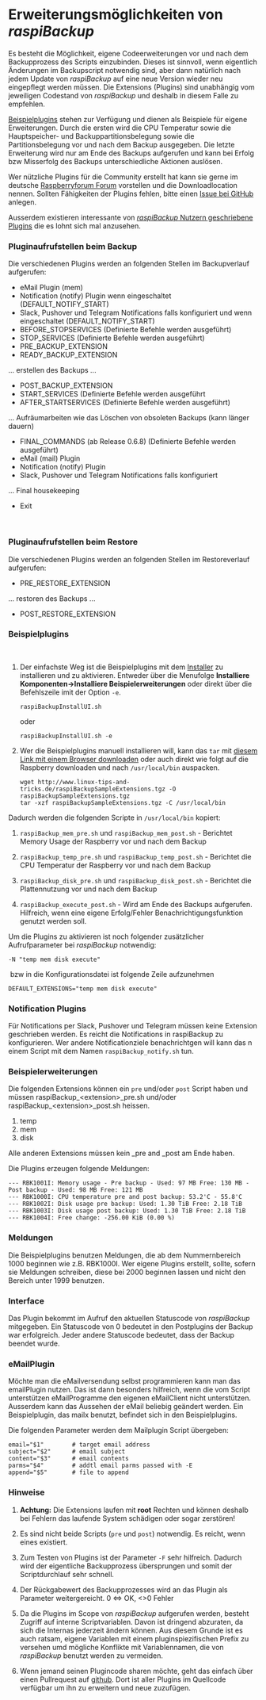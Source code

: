 # Erweiterungsmöglichkeiten von *raspiBackup*


Es besteht die Möglichkeit, eigene Codeerweiterungen vor und nach dem
Backupprozess des Scripts einzubinden. Dieses ist sinnvoll, wenn
eigentlich Änderungen im Backupscript notwendig sind, aber dann natürlich
nach jedem Update von *raspiBackup* auf eine neue Version wieder neu
eingepflegt werden müssen. Die Extensions (Plugins) sind unabhängig vom
jeweiligen Codestand von *raspiBackup* und deshalb in diesem Falle zu
empfehlen.

[Beispielplugins](https://github.com/framps/raspiBackup/tree/master/extensions)
stehen zur Verfügung und dienen als Beispiele für
eigene Erweiterungen. Durch die ersten wird die CPU Temperatur sowie
die Hauptspeicher- und Backuppartitionsbelegung sowie die
Partitionsbelegung vor und nach dem Backup ausgegeben. Die letzte
Erweiterung wird nur am Ende des Backups aufgerufen und kann bei Erfolg
bzw Misserfolg des Backups unterschiedliche Aktionen auslösen.

Wer nützliche Plugins für die Community erstellt hat kann sie gerne im
deutsche [Raspberryforum Forum](https://forum-raspberrypi.de/forum/board/164-raspibackup/)
vorstellen und die Downloadlocation nennen. Sollten
Fähigkeiten der Plugins fehlen, bitte einen [Issue bei GitHub](https://github.com/framps/raspiBackup/issues) anlegen.

Ausserdem existieren interessante von
[*raspiBackup* Nutzern geschriebene Plugins](https://github.com/framps/raspiBackup/tree/master/extensions_userprovided)
die es lohnt sich mal anzusehen. 

### Pluginaufrufstellen beim Backup

Die verschiedenen Plugins werden an folgenden Stellen im Backupverlauf
aufgerufen:

  - eMail Plugin (mem)
  - Notification (notify) Plugin wenn eingeschaltet (DEFAULT_NOTIFY_START)
  - Slack, Pushover und Telegram Notifications falls konfiguriert und wenn
    eingeschaltet (DEFAULT_NOTIFY_START)
  - BEFORE_STOPSERVICES (Definierte Befehle werden ausgeführt)
  - STOP_SERVICES (Definierte Befehle werden ausgeführt)
  - PRE_BACKUP_EXTENSION
  - READY_BACKUP_EXTENSION

... erstellen des Backups ...

  - POST_BACKUP_EXTENSION
  - START_SERVICES (Definierte Befehle werden ausgeführt
  - AFTER_STARTSERVICES (Definierte Befehle werden ausgeführt)

... Aufräumarbeiten wie das Löschen von obsoleten Backups (kann länger dauern)

  - FINAL_COMMANDS (ab Release 0.6.8) (Definierte Befehle werden ausgeführt)
  - eMail (mail) Plugin
  - Notification (notify) Plugin
  - Slack, Pushover und Telegram Notifications falls konfiguriert

... Final housekeeping

  - Exit

 

### Pluginaufrufstellen beim Restore

Die verschiedenen Plugins werden an folgenden Stellen im Restoreverlauf
aufgerufen:

  - PRE_RESTORE_EXTENSION

... restoren des Backups ...

  - POST_RESTORE_EXTENSION
 

### Beispielplugins

 

1.  Der einfachste Weg ist die Beispielplugins mit dem [Installer](https://www.linux-tips-and-tricks.de/de/installation) zu
    installieren und zu aktivieren. Entweder über die Menufolge
    **Installiere Komponenten-\>Installiere Beispielerweiterungen** oder
    direkt über die Befehlszeile imit der Option `-e`.

        raspiBackupInstallUI.sh

    oder

        raspiBackupInstallUI.sh -e

2.  Wer die Beispielplugins manuell installieren will, kann das `tar` mit
    [diesem Link mit einem Browser downloaden](https://www.linux-tips-and-tricks.de/de/downloads/raspibackupsampleextensions-tgz/download)
    oder auch direkt wie folgt auf die Raspberry downloaden und nach
    `/usr/local/bin` auspacken.

        wget http://www.linux-tips-and-tricks.de/raspiBackupSampleExtensions.tgz -O raspiBackupSampleExtensions.tgz
        tar -xzf raspiBackupSampleExtensions.tgz -C /usr/local/bin

[.status]: todo "Broken external link"

Dadurch werden die folgenden Scripte in `/usr/local/bin` kopiert:

1. `raspiBackup_mem_pre.sh` und `raspiBackup_mem_post.sh` -
   Berichtet Memory Usage der Raspberry vor und nach dem Backup

2. `raspiBackup_temp_pre.sh` und `raspiBackup_temp_post.sh` -
   Berichtet die CPU Temperatur der Raspberry vor und nach dem Backup

3. `raspiBackup_disk_pre.sh` und `raspiBackup_disk_post.sh` -
   Berichtet die Plattennutzung vor und nach dem Backup

4. `raspiBackup_execute_post.sh` - Wird am Ende des Backups aufgerufen.
   Hilfreich, wenn eine eigene Erfolg/Fehler Benachrichtigungsfunktion
   genutzt werden soll.
 

Um die Plugins zu aktivieren ist noch folgender zusätzlicher
Aufrufparameter bei *raspiBackup* notwendig:

    -N "temp mem disk execute"

 bzw in die Konfigurationsdatei ist folgende Zeile aufzunehmen

    DEFAULT_EXTENSIONS="temp mem disk execute"

### Notification Plugins

Für Notifications per Slack, Pushover und Telegram müssen keine
Extension geschrieben werden. Es reicht die Notifications in raspiBackup
zu konfigurieren.
Wer andere Notificationziele benachrichtgen will kann das n einem Script
mit dem Namen `raspiBackup_notify.sh` tun.

### Beispielerweiterungen

Die folgenden Extensions können ein `pre` und/oder `post` Script haben und
müssen raspiBackup\_\<extension\>\_pre.sh und/oder
raspiBackup\_\<extension\>\_post.sh heissen. 

  1.  temp
  2.  mem
  3.  disk

Alle anderen Extensions müssen kein \_pre and \_post am Ende haben.

Die Plugins erzeugen folgende Meldungen:

    --- RBK1001I: Memory usage - Pre backup - Used: 97 MB Free: 130 MB - Post backup - Used: 98 MB Free: 121 MB
    --- RBK1000I: CPU temperature pre and post backup: 53.2'C - 55.8'C
    --- RBK1002I: Disk usage pre backup: Used: 1.30 TiB Free: 2.18 TiB
    --- RBK1003I: Disk usage post backup: Used: 1.30 TiB Free: 2.18 TiB
    --- RBK1004I: Free change: -256.00 KiB (0.00 %)

### Meldungen

Die Beispielplugins benutzen Meldungen, die ab dem Nummernbereich 1000
beginnen wie z.B. RBK1000I. Wer eigene Plugins erstellt, sollte, sofern
sie Meldungen schreiben, diese bei 2000 beginnen lassen und nicht den
Bereich unter 1999 benutzen.

### Interface

Das Plugin bekommt im Aufruf den aktuellen Statuscode von *raspiBackup*
mitgegeben. Ein Statuscode von 0 bedeutet in den Postplugins der Backup
war erfolgreich. Jeder andere Statuscode bedeutet, dass der Backup
beendet wurde.

### eMailPlugin

Möchte man die eMailversendung selbst programmieren kann man das
emailPlugin nutzen.
Das ist dann besonders hilfreich, wenn die vom Script unterstützen eMailProgramme
den eigenen eMailClient nicht unterstützen.
Ausserdem kann das Aussehen der eMail beliebig geändert werden. Ein Beispielplugin, das mailx benutzt, befindet sich in den Beispielplugins.

Die folgenden Parameter werden dem Mailplugin Script übergeben:

    email="$1"        # target email address
    subject="$2"      # email subject
    content="$3"      # email contents
    parms="$4"        # addtl email parms passed with -E
    append="$5"       # file to append

### Hinweise

1. **Achtung:** Die Extensions laufen mit **root** Rechten und können
deshalb bei Fehlern das laufende System schädigen oder sogar zerstören!

2. Es sind nicht beide Scripts (`pre` und `post`) notwendig. Es reicht,
wenn eines existiert.

3. Zum Testen von Plugins ist der Parameter `-F` sehr hilfreich. Dadurch
wird der eigentliche Backupprozess übersprungen und somit der
Scriptdurchlauf sehr schnell.

4. Der Rückgabewert des Backupprozesses wird an das Plugin als
Parameter weitergereicht. 0 \<=\> OK, \<\>0 Fehler

5. Da die Plugins im Scope von *raspiBackup* aufgerufen werden, besteht
Zugriff auf interne Scriptvariablen. Davon ist dringend abzuraten, da sich die
Internas jederzeit ändern können. Aus diesem Grunde ist es auch ratsam,
eigene Variablen mit einem pluginspiezifischen Prefix zu versehen umd
mögliche Konflikte mit Variablennamen, die von *raspiBackup* benutzt werden
zu vermeiden.

6. Wenn jemand seinen Plugincode sharen möchte, geht das einfach über
einen Pullrequest auf [github](https://github.com/framps/raspiBackup).
Dort ist aller Plugins im Quellcode verfügbar um ihn zu erweitern und
neue zuzufügen.

[.status]: rft
[.source]: https://www.linux-tips-and-tricks.de/de/raspibackupcategoried/442-raspibackup-erweiterungen
[.source]: https://www.linux-tips-and-tricks.de/en/raspibackupcategorye/443-raspibackup-extensions


